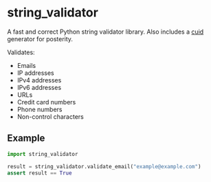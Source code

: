 # string_validator

A fast and correct Python string validator library. Also includes a [cuid](https://github.com/paralleldrive/cuid) generator for posterity.

Validates:

- Emails
- IP addresses
- IPv4 addresses
- IPv6 addresses
- URLs
- Credit card numbers
- Phone numbers
- Non-control characters

## Example

```python
import string_validator

result = string_validator.validate_email("example@example.com")
assert result == True
```
